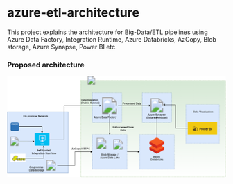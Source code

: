 # azure-etl-architecture

This project explains the architecture for Big-Data/ETL pipelines using Azure Data Factory, Integration Runtime, Azure Databricks, AzCopy, Blob storage, Azure Synapse, Power BI etc. 

### Proposed architecture

![](docs/azure-etl-architecture.png)